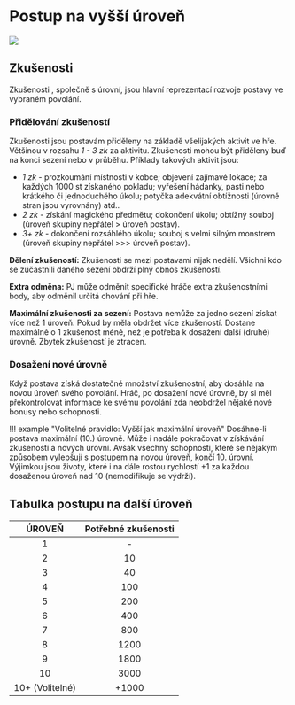 # Postup na vyšší úroveň

<img src="/assets/levelUp.webp" style="zoom:100%;" />

## Zkušenosti

Zkušenosti , společně s úrovní, jsou hlavní reprezentací rozvoje postavy ve vybraném povolání. 

### Přidělování zkušeností

Zkušenosti jsou postavám přiděleny na základě všelijakých aktivit ve hře. Většinou v rozsahu *1 - 3 zk* za aktivitu. Zkušenosti mohou být přiděleny buď na konci sezení nebo v průběhu. Příklady takových aktivit jsou: 

- *1 zk* -  prozkoumání místnosti v kobce; objevení zajímavé lokace; za každých 1000 st získaného pokladu; vyřešení hádanky, pasti nebo krátkého či jednoduchého úkolu; potyčka adekvátní obtížnosti (úrovně stran jsou vyrovnány) atd.. 
- *2 zk* - získání magického předmětu; dokončení úkolu; obtížný souboj (úroveň skupiny nepřátel > úroveň postav). 
- *3+ zk* - dokončení rozsáhlého úkolu; souboj s velmi silným monstrem (úroveň skupiny nepřátel >>> úroveň postav).

**Dělení zkušeností:** Zkušenosti se mezi postavami nijak nedělí. Všichni kdo se zúčastnili daného sezení obdrží plný obnos zkušeností. 

**Extra odměna:** PJ může odměnit specifické hráče extra zkušenostními body, aby odměnil určitá chování při hře. 

**Maximální zkušenosti za sezení:** Postava nemůže za jedno sezení získat více než 1 úroveň. Pokud by měla obdržet více zkušeností. Dostane maximálně o 1 zkušenost méně, než je potřeba k dosažení další (druhé) úrovně. Zbytek zkušeností je ztracen.

### Dosažení nové úrovně 

Když postava získá dostatečné množství zkušenostní, aby dosáhla na novou úroveň svého povolání. Hráč, po dosažení nové úrovně, by si měl překontrolovat informace ke svému povolání zda neobdržel nějaké nové bonusy nebo schopnosti.

!!! example "Volitelné pravidlo: Vyšší jak maximální úroveň"
	Dosáhne-li postava maximální (10.) úrovně. Může i nadále pokračovat v získávání zkušeností a nových úrovní. Avšak všechny schopnosti, které se nějakým způsobem vylepšují s postupem na novou úroveň, končí 10. úrovní. Výjimkou jsou životy, které i na dále rostou rychlostí +1 za každou dosaženou úroveň nad 10 (nemodifikuje se výdrží). 

## Tabulka postupu na další úroveň

|     ÚROVEŇ      | Potřebné zkušenosti |
| :-------------: | :-----------------: |
|        1        |          -          |
|        2        |         10          |
|        3        |         40          |
|        4        |         100         |
|        5        |         200         |
|        6        |         400         |
|        7        |         800         |
|        8        |        1200         |
|        9        |        1800         |
|       10        |        3000         |
| 10+ (Volitelné) |        +1000        |

